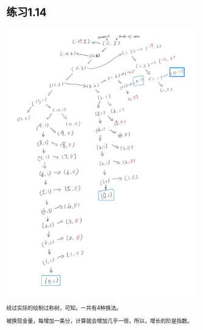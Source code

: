 # 练习1.14

![solution](solution.1.14.jpg)

经过实际的绘制过称树，可知，一共有4种换法。

被换现金量，每增加一美分，计算就会增加几乎一倍，所以，增长的阶是指数。
